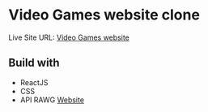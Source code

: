 # Video Games website clone

Live Site URL: [Video Games website](https://gleaming-bonbon-7b0b1d.netlify.app/)

## Build with

- ReactJS
- CSS
- API RAWG [Website](https://rawg.io/)
